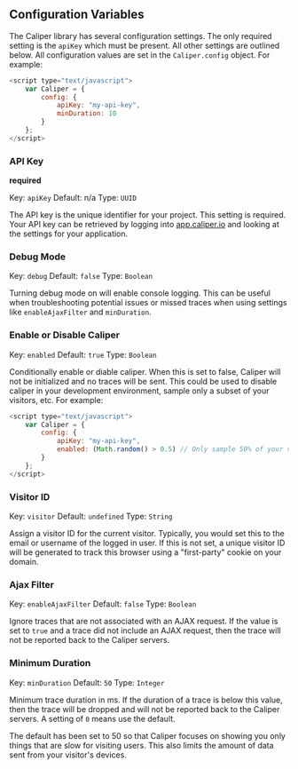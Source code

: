 ## Configuration Variables

The Caliper library has several configuration settings.
The only required setting is the `apiKey` which must be present.
All other settings are outlined below. All configuration values are set in the `Caliper.config` object. For example:

```javascript
<script type="text/javascript">
    var Caliper = {
        config: {
            apiKey: "my-api-key",
            minDuration: 10
        }
    };
</script>
```

### API Key
__required__

Key: `apiKey`
Default: n/a
Type: `UUID`

The API key is the unique identifier for your project. This setting is required. Your API key can be retrieved by logging into [app.caliper.io](https://app.caliper.io) and looking at the settings for your application.

### Debug Mode

Key: `debug`
Default: `false`
Type: `Boolean`

Turning debug mode on will enable console logging. This can be useful when troubleshooting potential issues or missed traces when using settings like `enableAjaxFilter` and `minDuration`.

### Enable or Disable Caliper

Key: `enabled`
Default: `true`
Type: `Boolean`

Conditionally enable or diable caliper. When this is set to false, Caliper will not be initialized and no traces will be sent. This could be used to disable caliper in your development environment, sample only a subset of your visitors, etc. For example:

```javascript
<script type="text/javascript">
    var Caliper = {
        config: {
            apiKey: "my-api-key",
            enabled: (Math.random() > 0.5) // Only sample 50% of your visitors
        }
    };
</script>
```

### Visitor ID

Key: `visitor`
Default: `undefined`
Type: `String`

Assign a visitor ID for the current visitor. Typically, you would set this to the email or username of the logged in user. If this is not set, a unique visitor ID will be generated to track this browser using a "first-party" cookie on your domain.

### Ajax Filter

Key: `enableAjaxFilter`
Default: `false`
Type: `Boolean`

Ignore traces that are not associated with an AJAX request. If the value is set to `true` and a trace did not include an AJAX request, then the trace will not be reported back to the Caliper servers.

### Minimum Duration

Key: `minDuration`
Default: `50`
Type: `Integer`

Minimum trace duration in ms. If the duration of a trace is below this value, then the trace will be dropped and will not be reported back to the Caliper servers. A setting of `0` means use the default.

The default has been set to 50 so that Caliper focuses on showing you only things that are slow for visiting users. This also limits the amount of data sent from your visitor's devices.
